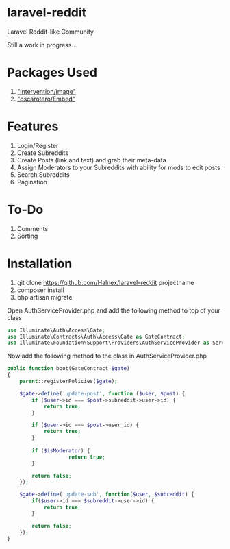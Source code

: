 # laravel-reddit
Laravel Reddit-like Community

Still a work in progress...

# Packages Used
1. ["intervention/image"](https://github.com/Intervention/image)
2. ["oscarotero/Embed"](https://github.com/oscarotero/Embed)

# Features
1. Login/Register
2. Create Subreddits
3. Create Posts (link and text) and grab their meta-data
4. Assign Moderators to your Subreddits with ability for mods to edit posts
5. Search Subreddits
6. Pagination

# To-Do
1. Comments
2. Sorting

# Installation
1. git clone https://github.com/Halnex/laravel-reddit projectname
2. composer install
3. php artisan migrate

Open AuthServiceProvider.php and add the following method to top of your class
```php
use Illuminate\Auth\Access\Gate;
use Illuminate\Contracts\Auth\Access\Gate as GateContract;
use Illuminate\Foundation\Support\Providers\AuthServiceProvider as ServiceProvider;
```
Now add the following method to the class in AuthServiceProvider.php
```php
public function boot(GateContract $gate)
{
    parent::registerPolicies($gate);

    $gate->define('update-post', function ($user, $post) {
        if ($user->id === $post->subreddit->user->id) {
            return true;
        }

        if ($user->id === $post->user_id) {
            return true;
        }
        
        if ($isModerator) {
                    return true;
        }

        return false;
    });

    $gate->define('update-sub', function($user, $subreddit) {
        if($user->id === $subreddit->user->id) {
            return true;
        }

        return false;
    });    
}
```
